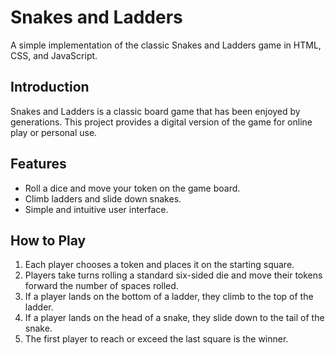 # Snakes and Ladders

A simple implementation of the classic Snakes and Ladders game in HTML, CSS, and JavaScript.


## Introduction

Snakes and Ladders is a classic board game that has been enjoyed by generations. This project provides a digital version of the game for online play or personal use.

## Features

- Roll a dice and move your token on the game board.
- Climb ladders and slide down snakes.
- Simple and intuitive user interface.

## How to Play

1. Each player chooses a token and places it on the starting square.
2. Players take turns rolling a standard six-sided die and move their tokens forward the number of spaces rolled.
3. If a player lands on the bottom of a ladder, they climb to the top of the ladder.
4. If a player lands on the head of a snake, they slide down to the tail of the snake.
5. The first player to reach or exceed the last square is the winner.